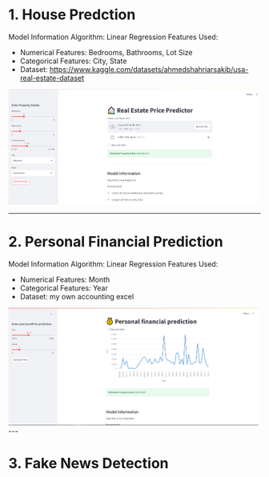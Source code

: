 # 1. House Predction 
Model Information
Algorithm: Linear Regression
Features Used:
- Numerical Features: Bedrooms, Bathrooms, Lot Size
- Categorical Features: City, State
- Dataset: https://www.kaggle.com/datasets/ahmedshahriarsakib/usa-real-estate-dataset
<img src="https://github.com/LawrenceGao0224/Data-scientist-project/blob/main/1.house_prediction/picture.png" alt="drawing" width="500"/>

---

# 2. Personal Financial Prediction
Model Information
Algorithm: Linear Regression
Features Used:
- Numerical Features: Month
- Categorical Features: Year
- Dataset: my own accounting excel
<img src="https://github.com/LawrenceGao0224/Data-scientist-project/blob/main/2.personal_financal/picture.png" alt="drawing" width="500"/>
---

# 3. Fake News Detection
